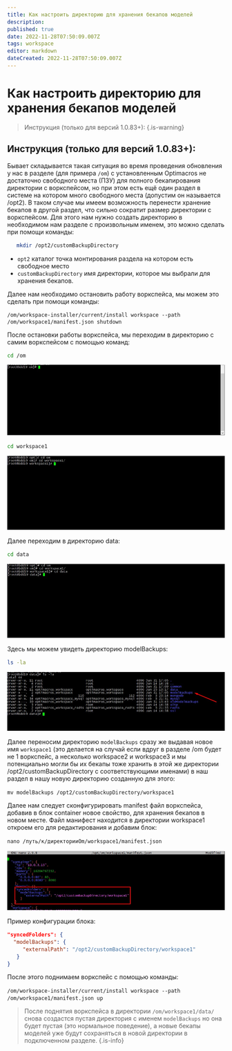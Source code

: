 ```yaml
---
title: Как настроить директорию для хранения бекапов моделей
description: 
published: true
date: 2022-11-28T07:50:09.007Z
tags: workspace
editor: markdown
dateCreated: 2022-11-28T07:50:09.007Z
---
```


# Как настроить директорию для хранения бекапов моделей
> Инструкция (только для версий 1.0.83+):
{.is-warning}

## Инструкция (только для версий 1.0.83+):
Бывает складывается такая ситуация во время проведения обновления у нас в разделе (для примера `/om`) с установленным Optimacros не достаточно свободного места (ПЗУ) для полного бекапирования директории с воркспейсом, но при этом есть ещё один раздел в системе на котором много свободного места (допустим он называется /opt2). В таком случае мы имеем возможность перенести хранение бекапов в другой  раздел, что сильно сократит размер директории с воркспейсом. Для этого   нам нужно создать директорию в необходимом нам  разделе с произвольным именем, это можно сделать при помощи команды:
 ```bash
	mkdir /opt2/customBackupDirectory
```
- `opt2` каталог точка монтирования раздела на котором есть свободное место
- `customBackupDirectory` имя директории, которое мы выбрали для хранения бекапов.

Далее нам необходимо остановить работу воркспейса, мы можем это сделать при помощи команды:
```
/om/workspace-installer/current/install workspace --path /om/workspace1/manifest.json shutdown
```
После остановки работы воркспейса, мы переходим в директорию с самим воркспейсом с помощью команд:
 ```bash
cd /om
```
![cdom.jpg](/cdom.jpg)
 ```bash
cd workspace1
```
![cdworkspace1.jpg](/cdworkspace1.jpg)


Далее переходим в директорию data:
 ```bash
cd data
```
![cddata.jpg](/cddata.jpg)


Здесь мы можем увидеть директорию modelBackups:
 ```bash
ls -la
```
![lsladata.jpg](/lsladata.jpg)


Далее переносим директорию `modelBackups` сразу же выдавая новое имя `workspace1` (это делается на случай если вдруг в разделе /om будет не 1 воркспейс, а несколько workspace2 и workspace3 и мы потенциально могли бы их бекапы тоже хранить в этой же директории /opt2/customBackupDirectory с соответствующими именами) в наш раздел в нашу новую директорию созданную для этого:

`mv modelBackups /opt2/customBackupDirectory/workspace1`

Далее нам следует сконфигурировать manifest файл воркспейса, добавив в блок container новое свойство, для хранения бекапов в новом месте. Файл манифест находится в директории workspace1 откроем его для редактирования и добавим блок:

`nano /путь/к/директорииOm/workspace1/manifest.json`

![editmasnifest.jpg](/editmasnifest.jpg)


Пример конфигурации блока:

```json
"syncedFolders": {
  "modelBackups": {
     "externalPath": "/opt2/customBackupDirectory/workspace1"
   }
}
```

После этого поднимаем воркспейс с помощью команды:

`/om/workspace-installer/current/install workspace --path /om/workspace1/manifest.json up`
> После поднятия воркспейса в директории `/om/workspace1/data/` снова создастся пустая директория с именем `modelBackups` но она будет пустая (это нормальное поведение), а новые бекапы моделей уже будут сохраняться в новой директории в подключенном разделе.
{.is-info}
